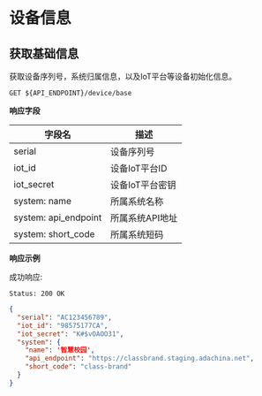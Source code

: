 # 设备信息

## 获取基础信息

获取设备序列号，系统归属信息，以及IoT平台等设备初始化信息。

```
GET ${API_ENDPOINT}/device/base
```

**响应字段**

| 字段名 | 描述 |
| -- | -- |
| serial | 设备序列号 |
| iot_id | 设备IoT平台ID |
| iot_secret | 设备IoT平台密钥 |
| system: name | 所属系统名称 |
| system: api_endpoint | 所属系统API地址 |
| system: short_code | 所属系统短码 |

**响应示例**

成功响应:

```
Status: 200 OK
```

```json
{
  "serial": "AC123456789",
  "iot_id": "98575177CA",
  "iot_secret": "K#$vOAOO31",
  "system": {
    "name": '智慧校园',
    "api_endpoint": "https://classbrand.staging.adachina.net",
    "short_code": "class-brand"
  }
}
```
